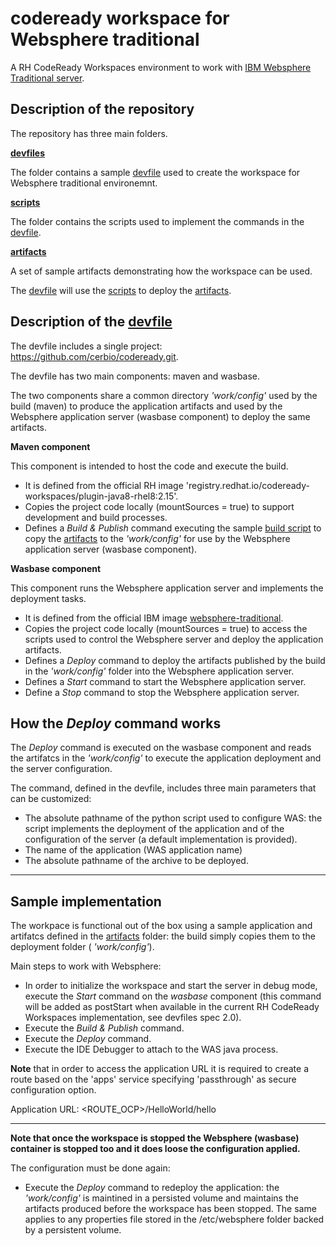 # codeready workspace for Websphere traditional
A RH CodeReady Workspaces environment to work with [IBM Websphere Traditional server](https://github.com/WASdev/ci.docker.websphere-traditional).

## Description of the repository
The repository has three main folders.

__[devfiles](./devfiles/)__

The folder contains a sample [devfile](./devfiles/devfile_WAS.yaml) used to create the workspace for Websphere traditional environemnt.

__[scripts](./scripts/)__

The folder contains the scripts used to implement the commands in the [devfile](./devfiles/devfile_WAS.yaml).

__[artifacts](./artifacts/)__

A set of sample artifacts demonstrating how the workspace can be used.

The [devfile](./devfiles/devfile_WAS.yaml) will use the [scripts](./scripts/) to deploy the [artifacts](./artifacts/).

## Description of the [devfile](./devfiles/devfile_WAS.yaml)

The devfile includes a single project: https://github.com/cerbio/codeready.git.

The devfile has two main components: maven and wasbase.

The two components share a common directory _'work/config'_ used by the build (maven) to produce the application artifacts and used by the Websphere application server (wasbase component) to deploy the same artifacts.

__Maven component__

This component is intended to host the code and execute the build.

- It is defined from the official RH image 'registry.redhat.io/codeready-workspaces/plugin-java8-rhel8:2.15'.
- Copies the project code locally (mountSources = true) to support development and build processes.
- Defines a _Build & Publish_ command executing the sample [build script](./scripts/build.sh) to copy the [artifacts](./artifacts/) to the  _'work/config'_ for use by the Websphere application server (wasbase component).

 
__Wasbase component__

This component runs the Websphere application server and implements the deployment tasks.

- It is defined from the official IBM image [websphere-traditional](https://hub.docker.com/r/ibmcom/websphere-traditional/).
- Copies the project code locally (mountSources = true) to access the scripts used to control the Websphere server and deploy the application artifacts.
- Defines a _Deploy_ command to deploy the artifacts published by the build in the _'work/config'_ folder into the Websphere application server.
- Defines a _Start_ command to start the Websphere application server.
- Define a _Stop_ command to stop the Websphere application server.


## How the _Deploy_ command works

The _Deploy_ command is executed on the wasbase component and reads the artifatcs in the _'work/config'_ to execute the application deployment and the server configuration.

The command, defined in the devfile, includes three main parameters that can be customized:
- The absolute pathname of the python script used to configure WAS: the script implements the deployment of the application and of the configuration of the server (a default implementation is provided).
- The name of the application (WAS application name)
- The absolute pathname of the archive to be deployed.

______

## Sample implementation

The workpace is functional out of the box using a sample application and artifatcs defined in the [artifacts](./artifacts/) folder: the build simply copies them to the deployment folder ( _'work/config'_).

Main steps to work with Websphere:
- In order to initialize the workspace and start the server in debug mode, execute the _Start_ command on the _wasbase_ component (this command will be added as postStart when available in the current RH CodeReady Workspaces implementation, see devfiles spec 2.0).
- Execute the _Build & Publish_ command.
- Execute the _Deploy_ command.
- Execute the IDE Debugger to attach to the WAS java process.


__Note__ that in order to access the application URL it is required to create a route based on the 'apps' service specifying 'passthrough' as secure configuration option.

Application URL:
<ROUTE_OCP>/HelloWorld/hello

______

__Note that once the workspace is stopped the Websphere (wasbase) container is stopped too and it does loose the configuration applied.__

The configuration must be done again: 
- Execute the _Deploy_  command to redeploy the application: the  _'work/config'_ is maintined in a persisted volume and maintains the artifacts produced before the workspace has been stopped. The same applies to any properties file stored in the /etc/websphere folder backed by a persistent volume.